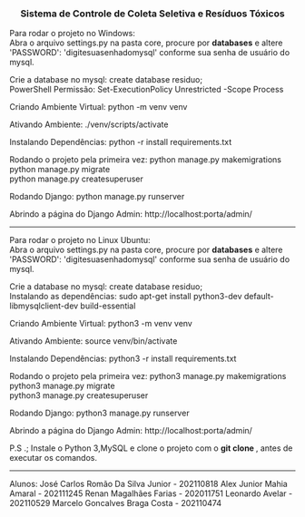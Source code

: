 <h3 align='center'>Sistema de Controle de Coleta Seletiva e Resíduos Tóxicos</h3>

Para rodar o projeto no Windows:
<br>
Abra o arquivo settings.py na pasta core, procure por <strong> databases</strong> e altere 'PASSWORD': 'digitesuasenhadomysql' conforme sua senha de usuário do mysql.

Crie a database no mysql: create database residuo;<br>
PowerShell Permissão: Set-ExecutionPolicy Unrestricted -Scope Process

Criando Ambiente Virtual: python -m venv venv

Ativando Ambiente: ./venv/scripts/activate

Instalando Dependências: python -r install requirements.txt

Rodando o projeto pela primeira vez:
python manage.py makemigrations <br>
python manage.py migrate <br>
python manage.py createsuperuser <br>

Rodando Django:
python manage.py runserver

Abrindo a página do Django Admin:
http://localhost:porta/admin/

-----------------------------

Para rodar o projeto no Linux Ubuntu:
<br>
Abra o arquivo settings.py na pasta core, procure por <strong> databases</strong> e altere 'PASSWORD': 'digitesuasenhadomysql' conforme sua senha de usuário do mysql.

Crie a database no mysql: create database residuo;<br>
Instalando as dependências: sudo apt-get install python3-dev default-libmysqlclient-dev build-essential

Criando Ambiente Virtual: python3 -m venv venv

Ativando Ambiente: source venv/bin/activate

Instalando Dependências: python3 -r install requirements.txt

Rodando o projeto pela primeira vez:
python3 manage.py makemigrations <br>
python3 manage.py migrate <br>
python3 manage.py createsuperuser <br>

Rodando Django:
python3 manage.py runserver

Abrindo a página do Django Admin:
http://localhost:porta/admin/

P.S .; Instale o Python 3,MySQL e clone o projeto com o <strong> git clone </strong>, antes de executar os comandos.

_____________________________________________________________

Alunos: José Carlos Romão Da Silva Junior - 202110818
        Alex Junior Mahia Amaral - 202111245
        Renan Magalhães Farias - 202011751
        Leonardo Avelar - 202110529
        Marcelo Goncalves Braga Costa - 202110474
        
